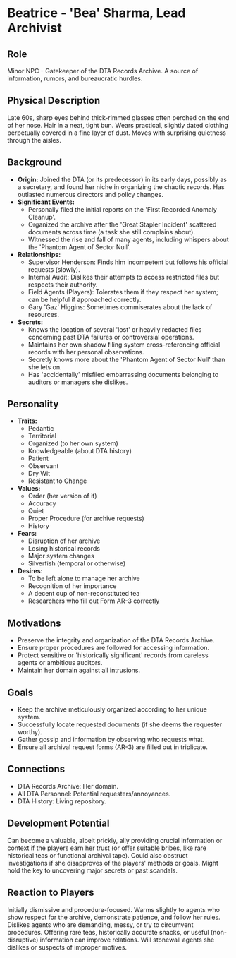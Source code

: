 # Beatrice - 'Bea' Sharma, Lead Archivist

## Role
Minor NPC - Gatekeeper of the DTA Records Archive. A source of information, rumors, and bureaucratic hurdles.

## Physical Description
Late 60s, sharp eyes behind thick-rimmed glasses often perched on the end of her nose. Hair in a neat, tight bun. Wears practical, slightly dated clothing perpetually covered in a fine layer of dust. Moves with surprising quietness through the aisles.

## Background
- **Origin:** Joined the DTA (or its predecessor) in its early days, possibly as a secretary, and found her niche in organizing the chaotic records. Has outlasted numerous directors and policy changes.
- **Significant Events:**
  - Personally filed the initial reports on the 'First Recorded Anomaly Cleanup'.
  - Organized the archive after the 'Great Stapler Incident' scattered documents across time (a task she still complains about).
  - Witnessed the rise and fall of many agents, including whispers about the 'Phantom Agent of Sector Null'.
- **Relationships:**
  - Supervisor Henderson: Finds him incompetent but follows his official requests (slowly).
  - Internal Audit: Dislikes their attempts to access restricted files but respects their authority.
  - Field Agents (Players): Tolerates them if they respect her system; can be helpful if approached correctly.
  - Gary 'Gaz' Higgins: Sometimes commiserates about the lack of resources.
- **Secrets:**
  - Knows the location of several 'lost' or heavily redacted files concerning past DTA failures or controversial operations.
  - Maintains her own shadow filing system cross-referencing official records with her personal observations.
  - Secretly knows more about the 'Phantom Agent of Sector Null' than she lets on.
  - Has 'accidentally' misfiled embarrassing documents belonging to auditors or managers she dislikes.

## Personality
- **Traits:**
  - Pedantic
  - Territorial
  - Organized (to her own system)
  - Knowledgeable (about DTA history)
  - Patient
  - Observant
  - Dry Wit
  - Resistant to Change
- **Values:**
  - Order (her version of it)
  - Accuracy
  - Quiet
  - Proper Procedure (for archive requests)
  - History
- **Fears:**
  - Disruption of her archive
  - Losing historical records
  - Major system changes
  - Silverfish (temporal or otherwise)
- **Desires:**
  - To be left alone to manage her archive
  - Recognition of her importance
  - A decent cup of non-reconstituted tea
  - Researchers who fill out Form AR-3 correctly

## Motivations
- Preserve the integrity and organization of the DTA Records Archive.
- Ensure proper procedures are followed for accessing information.
- Protect sensitive or 'historically significant' records from careless agents or ambitious auditors.
- Maintain her domain against all intrusions.

## Goals
- Keep the archive meticulously organized according to her unique system.
- Successfully locate requested documents (if she deems the requester worthy).
- Gather gossip and information by observing who requests what.
- Ensure all archival request forms (AR-3) are filled out in triplicate.

## Connections
- DTA Records Archive: Her domain.
- All DTA Personnel: Potential requesters/annoyances.
- DTA History: Living repository.

## Development Potential
Can become a valuable, albeit prickly, ally providing crucial information or context if the players earn her trust (or offer suitable bribes, like rare historical teas or functional archival tape). Could also obstruct investigations if she disapproves of the players' methods or goals. Might hold the key to uncovering major secrets or past scandals.

## Reaction to Players
Initially dismissive and procedure-focused. Warms slightly to agents who show respect for the archive, demonstrate patience, and follow her rules. Dislikes agents who are demanding, messy, or try to circumvent procedures. Offering rare teas, historically accurate snacks, or useful (non-disruptive) information can improve relations. Will stonewall agents she dislikes or suspects of improper motives.
